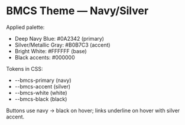 # BMCS Theme — Navy/Silver

Applied palette:
- Deep Navy Blue: #0A2342 (primary)
- Silver/Metallic Gray: #B0B7C3 (accent)
- Bright White: #FFFFFF (base)
- Black accents: #000000

Tokens in CSS:
- --bmcs-primary (navy)
- --bmcs-accent (silver)
- --bmcs-white (white)
- --bmcs-black (black)

Buttons use navy → black on hover; links underline on hover with silver accent.
